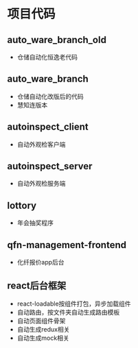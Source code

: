# 项目代码

## auto_ware_branch_old
- 仓储自动化恒逸老代码
## auto_ware_branch
- 仓储自动化改版后的代码
- 慧知连版本
## autoinspect_client
- 自动外观检客户端
## autoinspect_server
- 自动外观检服务端
## lottory
- 年会抽奖程序
## qfn-management-frontend
- 化纤报价app后台
## react后台框架
- react-loadable按组件打包，异步加载组件
- 自动路由，按文件夹自动生成路由模板
- 自动页面组件骨架
- 自动生成redux相关
- 自动生成mock相关
